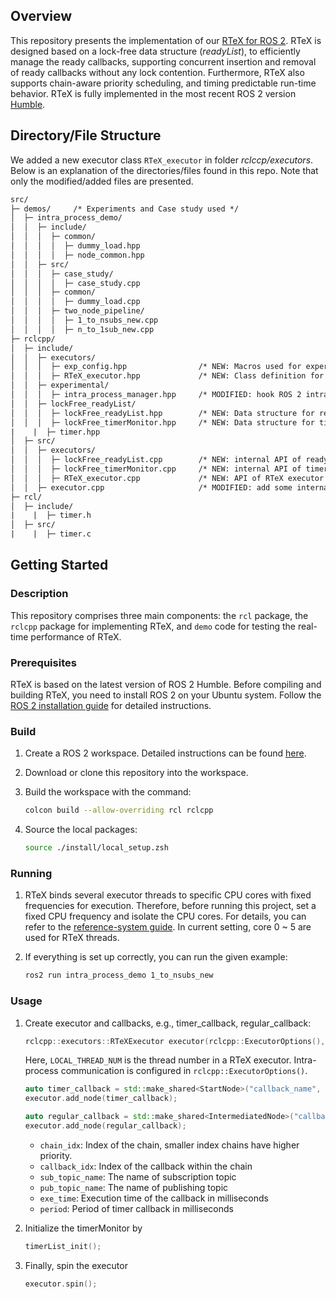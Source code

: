 ## Overview

This repository presents the implementation of our [RTeX for ROS 2](https://ieeexplore.ieee.org/document/10477454). RTeX is designed based on a lock-free data structure (*readyList*), to efficiently manage the ready callbacks, supporting concurrent insertion and removal of ready callbacks without any lock contention. Furthermore, RTeX also supports chain-aware priority scheduling, and timing predictable run-time behavior.
RTeX is fully implemented in the most recent ROS 2 version [Humble](https://docs.ros.org/en/humble/index.html).

## Directory/File Structure

We added a new executor class `RTeX_executor` in folder *rclccp/executors*. 
Below is an explanation of the directories/files found in this repo. Note that only the modified/added files are presented.

```tex
src/
├─ demos/     /* Experiments and Case study used */
│  ├─ intra_process_demo/
│  │  ├─ include/
│  │  │  ├─ common/
│  │  │  │  ├─ dummy_load.hpp
│  │  │  │  ├─ node_common.hpp
│  │  ├─ src/
│  │  │  ├─ case_study/
│  │  │  │  ├─ case_study.cpp
│  │  │  ├─ common/
│  │  │  │  ├─ dummy_load.cpp
│  │  │  ├─ two_node_pipeline/
│  │  │  │  ├─ 1_to_nsubs_new.cpp
│  │  │  │  ├─ n_to_1sub_new.cpp
├─ rclcpp/
│  ├─ include/
│  │  ├─ executors/
│  │  │  ├─ exp_config.hpp                /* NEW: Macros used for experiments */
│  │  │  ├─ RTeX_executor.hpp             /* NEW: Class definition for RTeX executor*/
│  │  ├─ experimental/
│  │  │  ├─ intra_process_manager.hpp     /* MODIFIED: hook ROS 2 intra-process API to insert callback */
│  │  ├─ lockFree_readyList/
│  │  │  ├─ lockFree_readyList.hpp        /* NEW: Data structure for readyList */
│  │  │  ├─ lockFree_timerMonitor.hpp     /* NEW: Data structure for timerMonitor */
|	 |  ├─ timer.hpp
│  ├─ src/
│  │  ├─ executors/
│  │  │  ├─ lockFree_readyList.cpp        /* NEW: internal API of readyList */
│  │  │  ├─ lockFree_timerMonitor.cpp     /* NEW: internal API of timerMonitor */
│  │  │  ├─ RTeX_executor.cpp             /* NEW: API of RTeX executor */
│  │  ├─ executor.cpp                     /* MODIFIED: add some internal API to base Class:`Executor` */
├─ rcl/
│  ├─ include/
|	 |  ├─ timer.h  
│  ├─ src/
|	 |  ├─ timer.c  
```


## Getting Started

### Description

This repository comprises three main components: the `rcl` package, the `rclcpp` package for implementing RTeX, and `demo` code for testing the real-time performance of RTeX.

### Prerequisites

RTeX is based on the latest version of ROS 2 Humble. Before compiling and building RTeX, you need to install ROS 2 on your Ubuntu system. Follow the [ROS 2 installation guide](https://docs.ros.org/en/humble/Installation/Alternatives/Ubuntu-Development-Setup.html) for detailed instructions.

### Build

1. Create a ROS 2 workspace. Detailed instructions can be found [here](https://docs.ros.org/en/humble/Tutorials/Beginner-Client-Libraries/Creating-A-Workspace/Creating-A-Workspace.html).

2. Download or clone this repository into the workspace.

3. Build the workspace with the command:

   ```bash
   colcon build --allow-overriding rcl rclcpp
   ```

4. Source the local packages:

   ```bash
   source ./install/local_setup.zsh
   ```

### Running

1. RTeX binds several executor threads to specific CPU cores with fixed frequencies for execution. Therefore, before running this project, set a fixed CPU frequency and isolate the CPU cores. For details, you can refer to the [reference-system guide](https://github.com/ros-realtime/reference-system). In current setting, core 0 ~ 5 are used for RTeX threads.

2. If everything is set up correctly, you can run the given example:

   ```bash
   ros2 run intra_process_demo 1_to_nsubs_new
   ```

### Usage

1. Create executor and callbacks, e.g., timer_callback, regular_callback:

   ```c++
   rclcpp::executors::RTeXExecutor executor(rclcpp::ExecutorOptions(), LOCAL_THREAD_NUM);
   ```

   Here, `LOCAL_THREAD_NUM` is the thread number in a RTeX executor. Intra-process communication is configured in `rclcpp::ExecutorOptions()`.

   ```c++
   auto timer_callback = std::make_shared<StartNode>("callback_name", "pub_topic_name", chain_idx, callback_idx, exe_time(msec), period(msec));
   executor.add_node(timer_callback);
   
   auto regular_callback = std::make_shared<IntermediatedNode>("callback_name", "sub_topic_name", "pub_topic_name", chain_idx, callback_idx, exe_time(msec));
   executor.add_node(regular_callback);
   ```

   - `chain_idx`: Index of the chain, smaller index chains have higher priority.
   - `callback_idx`: Index of the callback within the chain
   - `sub_topic_name`: The name of subscription topic
   - `pub_topic_name`: The name of publishing topic
   - `exe_time`: Execution time of the callback in milliseconds
   - `period`: Period of timer callback in milliseconds

2. Initialize the timerMonitor by

   ```c++
   timerList_init();
   ```

3. Finally, spin the executor

   ```c++
   executor.spin();
   ```
